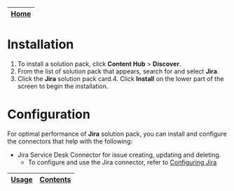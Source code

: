[Home](../README.md) |
|--------------------------------------------|

# Installation

1. To install a solution pack, click **Content Hub** > **Discover**.
2. From the list of solution pack that appears, search for and select **Jira**.
3. Click the **Jira** solution pack card.4. Click **Install** on the lower part of the screen to begin the installation.


# Configuration
For optimal performance of **Jira** solution pack, you can install and configure the connectors that help with the following:

- Jira Service Desk Connector for issue creating, updating and deleting. 
    - To configure and use the Jira connector, refer to [Configuring Jira](https://docs.fortinet.com/document/fortisoar/1.1.1/jira/237/jira-v1-1-1)

| [Usage](./usage.md) | [Contents](./contents.md) |
|---------------------|---------------------------|

